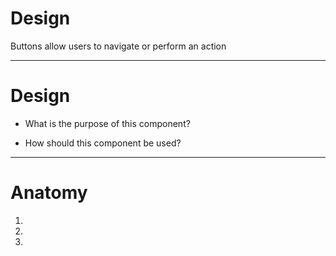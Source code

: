 
# Design

Buttons allow users to navigate or perform an action

---

# Design

- What is the purpose of this component?

- How should this component be used?

---

# Anatomy

1. 

1. 

1. 